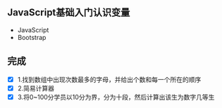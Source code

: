 ## JavaScript基础入门认识变量

+ JavaScript
+ Bootstrap

## 完成
- [x] 1.找到数组中出现次数最多的字母，并给出个数和每一个所在的顺序
- [x] 2.简易计算器
- [x] 3.将0~100分学员以10分为界，分为十段，然后计算出该生为数字几等生
